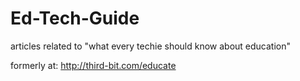 Ed-Tech-Guide
=============

articles related to "what every techie should know about education"

formerly at: http://third-bit.com/educate
